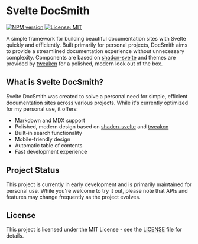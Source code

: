 # Svelte DocSmith

[![NPM version](https://img.shields.io/npm/v/svelte-docsmith.svg?style=flat)](https://www.npmjs.com/package/svelte-docsmith)
[![License: MIT](https://img.shields.io/badge/License-MIT-blue.svg)](https://opensource.org/licenses/MIT)

A simple framework for building beautiful documentation sites with Svelte quickly and efficiently. Built primarily for personal projects, DocSmith aims to provide a streamlined documentation experience without unnecessary complexity. Components are based on [shadcn-svelte](https://next.shadcn-svelte.com/) and themes are provided by [tweakcn](https://tweakcn.com/) for a polished, modern look out of the box.

## What is Svelte DocSmith?

Svelte DocSmith was created to solve a personal need for simple, efficient documentation sites across various projects. While it's currently optimized for my personal use, it offers:

- Markdown and MDX support
- Polished, modern design based on [shadcn-svelte](https://next.shadcn-svelte.com/) and [tweakcn](https://tweakcn.com/)
- Built-in search functionality
- Mobile-friendly design
- Automatic table of contents
- Fast development experience

## Project Status

This project is currently in early development and is primarily maintained for personal use. While you're welcome to try it out, please note that APIs and features may change frequently as the project evolves.

## License

This project is licensed under the MIT License - see the [LICENSE](LICENSE) file for details.